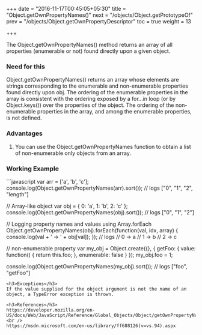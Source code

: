 +++
date = "2016-11-17T00:45:05+05:30"
title = "Object.getOwnPropertyNames()"
next = "/objects/Object.getPrototypeOf"
prev = "/objects/Object.getOwnPropertyDescriptor"
toc = true
weight = 13

+++

The Object.getOwnPropertyNames() method returns an array of all properties (enumerable or not) found directly upon a given object.


<h3>Need for this</h3>
Object.getOwnPropertyNames() returns an array whose elements are strings corresponding to the enumerable and non-enumerable properties found directly upon obj. The ordering of the enumerable properties in the array is consistent with the ordering exposed by a for...in loop (or by Object.keys()) over the properties of the object. The ordering of the non-enumerable properties in the array, and among the enumerable properties, is not defined.

<h3>Advantages</h3>
<ol>
  <li>You can use the Object.getOwnPropertyNames function to obtain a list of non-enumerable only objects from an array.</li>
</ol>

<h3>Working Example</h3>
```javascript
var arr = ['a', 'b', 'c'];
console.log(Object.getOwnPropertyNames(arr).sort()); 
// logs ["0", "1", "2", "length"]

// Array-like object
var obj = { 0: 'a', 1: 'b', 2: 'c' };
console.log(Object.getOwnPropertyNames(obj).sort()); 
// logs ["0", "1", "2"]

// Logging property names and values using Array.forEach
Object.getOwnPropertyNames(obj).forEach(function(val, idx, array) {
  console.log(val + ' -> ' + obj[val]);
});
// logs
// 0 -> a
// 1 -> b
// 2 -> c

// non-enumerable property
var my_obj = Object.create({}, {
  getFoo: {
    value: function() { return this.foo; },
    enumerable: false
  }
});
my_obj.foo = 1;

console.log(Object.getOwnPropertyNames(my_obj).sort()); 
// logs ["foo", "getFoo"]
```
<h3>Exceptions</h3>
If the value supplied for the object argument is not the name of an object, a TypeError exception is thrown.

<h3>References</h3>
https://developer.mozilla.org/en-US/docs/Web/JavaScript/Reference/Global_Objects/Object/getOwnPropertyNames
<br />
https://msdn.microsoft.com/en-us/library/ff688126(v=vs.94).aspx
